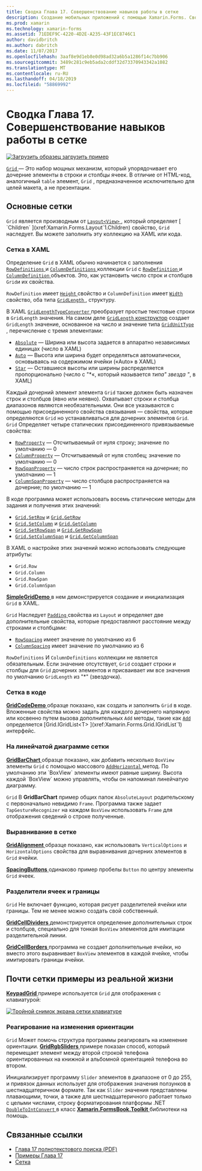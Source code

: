 ```yaml
---
title: Сводка Глава 17. Совершенствование навыков работы в сетке
description: Создание мобильных приложений с помощью Xamarin.Forms. Сводка Глава 17. Совершенствование навыков работы в сетке
ms.prod: xamarin
ms.technology: xamarin-forms
ms.assetid: 71EDEF9C-4220-4D2E-A235-43F1EC8746C1
author: davidbritch
ms.author: dabritch
ms.date: 11/07/2017
ms.openlocfilehash: 3aaf8e9d1eb8e0d98ad32a6b5a1286f14c7bb906
ms.sourcegitcommit: 3489c281c9eb5ada2cddf32d73370943342a1082
ms.translationtype: MT
ms.contentlocale: ru-RU
ms.lasthandoff: 04/18/2019
ms.locfileid: "58869992"
---
```

# <a name="summary-of-chapter-17-mastering-the-grid"></a>Сводка Глава 17. Совершенствование навыков работы в сетке

[![Загрузить образец](~/media/shared/download.png) загрузить пример](https://github.com/xamarin/xamarin-forms-book-samples/tree/master/Chapter17)

[ `Grid` ](xref:Xamarin.Forms.Grid) — Это набор мощных механизм, который упорядочивает его дочерние элементы в строки и столбцы ячеек. В отличие от HTML-код, аналогичный `table` элемент, `Grid` , предназначенное исключительно для целей макета, а не презентации.

## <a name="the-basic-grid"></a>Основные сетки

`Grid` является производным от [ `Layout<View>` ](xref:Xamarin.Forms.Layout`1), который определяет [ `Children` ](xref:Xamarin.Forms.Layout`1.Children) свойство, `Grid` наследует. Вы можете заполнить эту коллекцию на XAML или кода.

### <a name="the-grid-in-xaml"></a>Сетка в XAML

Определение `Grid` в XAML обычно начинается с заполнения [ `RowDefinitions` ](xref:Xamarin.Forms.Grid.RowDefinitions) и [ `ColumnDefinitions` ](xref:Xamarin.Forms.Grid.ColumnDefinitions) коллекции `Grid` с [ `RowDefinition` ](xref:Xamarin.Forms.RowDefinition) и [ `ColumnDefinition` ](xref:Xamarin.Forms.ColumnDefinition) объектов. Это, как установить число строк и столбцов `Grid`и их свойства.

`RowDefinition` имеет [ `Height` ](xref:Xamarin.Forms.RowDefinition.Height) свойство и `ColumnDefinition` имеет [ `Width` ](xref:Xamarin.Forms.ColumnDefinition.Width) свойство, оба типа [ `GridLength` ](xref:Xamarin.Forms.GridLength), структуру.

В XAML [ `GridLengthTypeConverter` ](xref:Xamarin.Forms.GridLengthTypeConverter) преобразует простые текстовые строки в `GridLength` значения. На самом деле [ `GridLength` конструктор](xref:Xamarin.Forms.GridLength.%23ctor(System.Double,Xamarin.Forms.GridUnitType)) создает `GridLength` значение, основанное на число и значение типа [ `GridUnitType` ](xref:Xamarin.Forms.GridUnitType), перечисление с тремя элементами:

- [`Absolute`](xref:Xamarin.Forms.GridUnitType.Absolute) &mdash; Ширина или высота задается в аппаратно независимых единицах (число в XAML)
- [`Auto`](xref:Xamarin.Forms.GridUnitType.Auto) &mdash; Высота или ширина будет определяться автоматически, основываясь на содержимом ячейки («Auto» в XAML)
- [`Star`](xref:Xamarin.Forms.GridUnitType.Star) &mdash; Оставшиеся высоты или ширины распределяется пропорционально (число с "\*«, который называется *типа" звезда "*, в XAML)

Каждый дочерний элемент элемента `Grid` также должен быть назначен строк и столбцов (явно или неявно). Охватывает строки и столбца диапазонов являются необязательными. Они все указываются с помощью присоединенного свойства связывания &mdash; свойства, которые определяются `Grid` но устанавливаться для дочерних элементов `Grid`. `Grid` Определяет четыре статических присоединенного привязываемые свойства:

- [`RowProperty`](xref:Xamarin.Forms.Grid.RowProperty) &mdash; Отсчитываемый от нуля строку; значение по умолчанию — 0
- [`ColumnProperty`](xref:Xamarin.Forms.Grid.ColumnProperty) &mdash; Отсчитываемый от нуля столбец; значение по умолчанию — 0
- [`RowSpanProperty`](xref:Xamarin.Forms.Grid.RowSpanProperty) &mdash; число строк распространяется на дочерние; по умолчанию — 1
- [`ColumnSpanProperty`](xref:Xamarin.Forms.Grid.ColumnSpanProperty) &mdash; число столбцов распространяется на дочерние; по умолчанию — 1

В коде программа может использовать восемь статические методы для задания и получения этих значений:

- [`Grid.SetRow`](xref:Xamarin.Forms.Grid.SetRow(Xamarin.Forms.BindableObject,System.Int32)) и [`Grid.GetRow`](xref:Xamarin.Forms.Grid.GetRow(Xamarin.Forms.BindableObject))
- [`Grid.SetColumn`](xref:Xamarin.Forms.Grid.SetColumn(Xamarin.Forms.BindableObject,System.Int32)) и [`Grid.GetColumn`](xref:Xamarin.Forms.Grid.GetColumn(Xamarin.Forms.BindableObject))
- [`Grid.SetRowSpan`](xref:Xamarin.Forms.Grid.SetRowSpan(Xamarin.Forms.BindableObject,System.Int32)) и [`Grid.GetRowSpan`](xref:Xamarin.Forms.Grid.GetRowSpan(Xamarin.Forms.BindableObject))
- [`Grid.SetColumnSpan`](xref:Xamarin.Forms.Grid.SetColumnSpan(Xamarin.Forms.BindableObject,System.Int32)) и [`Grid.GetColumnSpan`](xref:Xamarin.Forms.Grid.GetColumnSpan(Xamarin.Forms.BindableObject))

В XAML о настройке этих значений можно использовать следующие атрибуты:

- `Grid.Row`
- `Grid.Column`
- `Grid.RowSpan`
- `Grid.ColumnSpan`

[ **SimpleGridDemo** ](https://github.com/xamarin/xamarin-forms-book-samples/tree/master/Chapter17/SimpleGridDemo) в нем демонстрируется создание и инициализация `Grid` в XAML.

`Grid` Наследует [ `Padding` ](xref:Xamarin.Forms.Layout.Padding) свойства из `Layout` и определяет две дополнительные свойства, которые предоставляют расстояние между строками и столбцами:

- [`RowSpacing`](xref:Xamarin.Forms.Grid.RowSpacing) имеет значение по умолчанию из 6
- [`ColumnSpacing`](xref:Xamarin.Forms.Grid.ColumnSpacing) имеет значение по умолчанию из 6

`RowDefinitions` И `ColumnDefinitions` коллекции не является обязательным. Если значение отсутствует, `Grid` создает строки и столбцы для `Grid` дочерних элементов и присваивает им все значения по умолчанию `GridLength` из "\*" (звездочка).

### <a name="the-grid-in-code"></a>Сетка в коде

[ **GridCodeDemo** ](https://github.com/xamarin/xamarin-forms-book-samples/tree/master/Chapter17/GridCodeDemo) образце показано, как создать и заполнить `Grid` в коде. Вложенные свойства можно задать для каждого дочернего напрямую или косвенно путем вызова дополнительных `Add` методы, такие как [ `Add` ](xref:Xamarin.Forms.Grid.IGridList`1.Add*) определяется [Grid.IGridList<T> ](xref:Xamarin.Forms.Grid.IGridList`1) интерфейс.

### <a name="the-grid-bar-chart"></a>На линейчатой диаграмме сетки

[ **GridBarChart** ](https://github.com/xamarin/xamarin-forms-book-samples/tree/master/Chapter17/GridBarChart) образце показано, как добавить несколько `BoxView` элементы `Grid` с помощью массового [ `AddHorizontal` ](xref:Xamarin.Forms.Grid.IGridList`1.AddHorizontal*) метод. По умолчанию эти `BoxView` элементы имеют равные ширину. Высота каждой `BoxView` можно управлять, чтобы он напоминал линейчатую диаграмму.

`Grid` В **GridBarChart** пример общих папок `AbsoluteLayout` родительскому с первоначально невидимо `Frame`. Программа также задает `TapGestureRecognizer` на каждом `BoxView` использовать `Frame` для отображения сведений о строке полученные.

### <a name="alignment-in-the-grid"></a>Выравнивание в сетке

[ **GridAlignment** ](https://github.com/xamarin/xamarin-forms-book-samples/tree/master/Chapter17/GridAlignment) образце показано, как использовать `VerticalOptions` и `HorizontalOptions` свойства для выравнивания дочерних элементов в `Grid` ячейки.

[ **SpacingButtons** ](https://github.com/xamarin/xamarin-forms-book-samples/tree/master/Chapter17/SpacingButtons) одинаково пример пробелы `Button` по центру элементы `Grid` ячеек.

### <a name="cell-dividers-and-borders"></a>Разделители ячеек и границы

`Grid` Не включает функцию, которая рисует разделителей ячейки или границы. Тем не менее можно создать свой собственный.

[ **GridCellDividers** ](https://github.com/xamarin/xamarin-forms-book-samples/tree/master/Chapter17/GridCellDividers) демонстрируется определение дополнительных строк и столбцов, специально для тонкая `BoxView` элементов для имитации разделительной линии.

[ **GridCellBorders** ](https://github.com/xamarin/xamarin-forms-book-samples/tree/master/Chapter17/GridCellBorders) программа не создает дополнительные ячейки, но вместо этого выравнивает `BoxView` элементов в каждой ячейке, чтобы имитировать границы ячейки.

## <a name="almost-real-life-grid-examples"></a>Почти сетки примеры из реальной жизни

[ **KeypadGrid** ](https://github.com/xamarin/xamarin-forms-book-samples/tree/master/Chapter17/KeypadGrid) примере используется `Grid` для отображения с клавиатурой:

[![Тройной снимок экрана сетки клавиатуре](images/ch17fg12-small.png "сетки клавиатуре")](images/ch17fg12-large.png#lightbox "клавиатуре сетки")

### <a name="responding-to-orientation-changes"></a>Реагирование на изменения ориентации

`Grid` Может помочь структура программы реагировать на изменение ориентации. [ **GridRgbSliders** ](https://github.com/xamarin/xamarin-forms-book-samples/tree/master/Chapter17/GridRgbSliders) примере показан способ, который перемещает элемент между второй строкой телефона ориентированных на книжной и альбомной ориентацией телефона во втором.

Инициализирует программу `Slider` элементов в диапазоне от 0 до 255, и привязок данных использует для отображения значения ползунков в шестнадцатеричном формате. Так как `Slider` значения представлены плавающими, точки, а также для шестнадцатеричного работает только с целыми числами, строку форматирования платформы .NET [ `DoubleToIntConvert` ](https://github.com/xamarin/xamarin-forms-book-samples/blob/master/Libraries/Xamarin.FormsBook.Toolkit/Xamarin.FormsBook.Toolkit/DoubleToIntConverter.cs) в класс [ **Xamarin.FormsBook.Toolkit** ](https://github.com/xamarin/xamarin-forms-book-samples/tree/master/Libraries/Xamarin.FormsBook.Toolkit) библиотеки на помощь.



## <a name="related-links"></a>Связанные ссылки

- [Глава 17 полнотекстового поиска (PDF)](https://download.xamarin.com/developer/xamarin-forms-book/XamarinFormsBook-Ch17-Apr2016.pdf)
- [Примеры Глава 17](https://github.com/xamarin/xamarin-forms-book-samples/tree/master/Chapter17)
- [Сетка](~/xamarin-forms/user-interface/layouts/grid.md)
